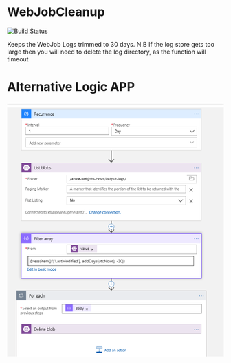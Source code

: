 # WebJobCleanup
[![Build Status](https://dev.azure.com/Kf-GaryNewport/WebJobLogCleanup/_apis/build/status/Kf-GaryNewport.WebJobLogCleanup?branchName=master)](https://dev.azure.com/Kf-GaryNewport/WebJobLogCleanup/_build/latest?definitionId=5&branchName=master)

Keeps the WebJob Logs trimmed to 30 days.
N.B If the log store gets too large then you will need to delete the log directory, as the function will timeout
# Alternative Logic APP

![Logic app ](/LogicApp.PNG)